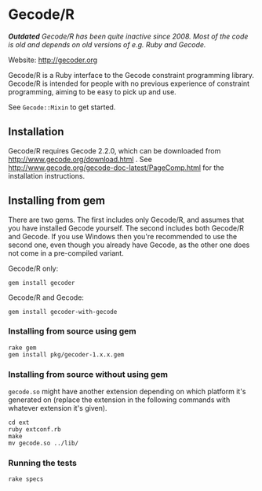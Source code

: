 Gecode/R
========

***Outdated** Gecode/R has been quite inactive since 2008. Most of the code is
old and depends on old versions of e.g. Ruby and Gecode.*

Website: http://gecoder.org

Gecode/R is a Ruby interface to the Gecode constraint programming library.
Gecode/R is intended for people with no previous experience of constraint
programming, aiming to be easy to pick up and use.

See `Gecode::Mixin` to get started.

Installation
------------

Gecode/R requires Gecode 2.2.0, which can be downloaded from
http://www.gecode.org/download.html . See
http://www.gecode.org/gecode-doc-latest/PageComp.html for the installation
instructions.

Installing from gem
-------------------

There are two gems. The first includes only Gecode/R, and assumes that you have
installed Gecode yourself. The second includes both Gecode/R and Gecode. If you
use Windows then you're recommended to use the second one, even though you
already have Gecode, as the other one does not come in a pre-compiled variant.

Gecode/R only:

    gem install gecoder

Gecode/R and Gecode:

    gem install gecoder-with-gecode

### Installing from source using gem

    rake gem
    gem install pkg/gecoder-1.x.x.gem

### Installing from source without using gem

`gecode.so` might have another extension depending on which platform it's
generated on (replace the extension in the following commands with whatever
extension it's given).

    cd ext
    ruby extconf.rb
    make
    mv gecode.so ../lib/

### Running the tests

    rake specs

